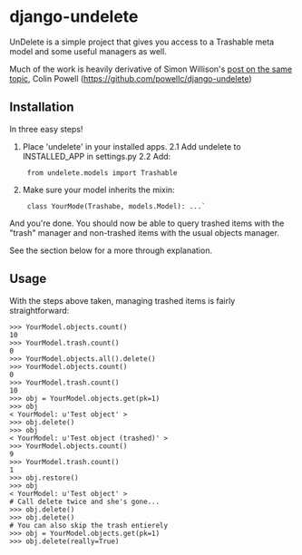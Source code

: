 django-undelete
================

UnDelete is a simple project that gives you access to a Trashable meta model and some useful managers as well.

Much of the work is heavily derivative of Simon Willison's [post on the same topic](http://ltslashgt.com/2007/07/18/undelete-in-django/), Colin Powell (https://github.com/powellc/django-undelete)‎


Installation
-------------

In three easy steps!

1. Place 'undelete' in your installed apps.
2.1 Add undelete to INSTALLED_APP in settings.py
2.2 Add:

        from undelete.models import Trashable

3. Make sure your model inherits the mixin: 

        class YourMode(Trashabe, models.Model): ...`   

And you're done. You should now be able to query trashed items with the "trash" manager and non-trashed items with the usual objects manager.

See the section below for a more through explanation.

Usage
------

With the steps above taken, managing trashed items is fairly straightforward:

    >>> YourModel.objects.count()
    10
    >>> YourModel.trash.count()
    0
    >>> YourModel.objects.all().delete()
    >>> YourModel.objects.count()
    0
    >>> YourModel.trash.count()
    10
    >>> obj = YourModel.objects.get(pk=1)
    >>> obj
    < YourModel: u'Test object' >
    >>> obj.delete()
    >>> obj
    < YourModel: u'Test object (trashed)' >
    >>> YourModel.objects.count()
    9
    >>> YourModel.trash.count()
    1
    >>> obj.restore()
    >>> obj
    < YourModel: u'Test object' >
    # Call delete twice and she's gone...
    >>> obj.delete()
    >>> obj.delete()
    # You can also skip the trash entierely
    >>> obj = YourModel.objects.get(pk=1)
    >>> obj.delete(really=True)


